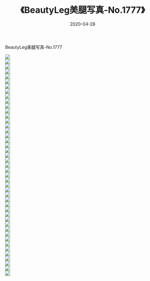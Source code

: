 ﻿---
layout: post
title:  《BeautyLeg美腿写真-No.1777》
date:   2020-04-28
img: http://img.660000.xyz/Sharelink/网络美图/2020/BeautyLeg美腿写真-No.1777/000.jpg
categories: [美女, 清纯, 唯美]
---

BeautyLeg美腿写真-No.1777

  ![](http://img.660000.xyz/Sharelink/网络美图/2020/BeautyLeg美腿写真-No.1777/001.jpg) <br> ![](http://img.660000.xyz/Sharelink/网络美图/2020/BeautyLeg美腿写真-No.1777/002.jpg) <br> ![](http://img.660000.xyz/Sharelink/网络美图/2020/BeautyLeg美腿写真-No.1777/003.jpg) <br> ![](http://img.660000.xyz/Sharelink/网络美图/2020/BeautyLeg美腿写真-No.1777/004.jpg) <br> ![](http://img.660000.xyz/Sharelink/网络美图/2020/BeautyLeg美腿写真-No.1777/005.jpg) <br> ![](http://img.660000.xyz/Sharelink/网络美图/2020/BeautyLeg美腿写真-No.1777/006.jpg) <br> ![](http://img.660000.xyz/Sharelink/网络美图/2020/BeautyLeg美腿写真-No.1777/007.jpg) <br> ![](http://img.660000.xyz/Sharelink/网络美图/2020/BeautyLeg美腿写真-No.1777/008.jpg) <br> ![](http://img.660000.xyz/Sharelink/网络美图/2020/BeautyLeg美腿写真-No.1777/009.jpg) <br> ![](http://img.660000.xyz/Sharelink/网络美图/2020/BeautyLeg美腿写真-No.1777/010.jpg) <br> ![](http://img.660000.xyz/Sharelink/网络美图/2020/BeautyLeg美腿写真-No.1777/011.jpg) <br> ![](http://img.660000.xyz/Sharelink/网络美图/2020/BeautyLeg美腿写真-No.1777/012.jpg) <br> ![](http://img.660000.xyz/Sharelink/网络美图/2020/BeautyLeg美腿写真-No.1777/013.jpg) <br> ![](http://img.660000.xyz/Sharelink/网络美图/2020/BeautyLeg美腿写真-No.1777/014.jpg) <br> ![](http://img.660000.xyz/Sharelink/网络美图/2020/BeautyLeg美腿写真-No.1777/015.jpg) <br> ![](http://img.660000.xyz/Sharelink/网络美图/2020/BeautyLeg美腿写真-No.1777/016.jpg) <br> ![](http://img.660000.xyz/Sharelink/网络美图/2020/BeautyLeg美腿写真-No.1777/017.jpg) <br> ![](http://img.660000.xyz/Sharelink/网络美图/2020/BeautyLeg美腿写真-No.1777/018.jpg) <br> ![](http://img.660000.xyz/Sharelink/网络美图/2020/BeautyLeg美腿写真-No.1777/019.jpg) <br> ![](http://img.660000.xyz/Sharelink/网络美图/2020/BeautyLeg美腿写真-No.1777/020.jpg) <br> ![](http://img.660000.xyz/Sharelink/网络美图/2020/BeautyLeg美腿写真-No.1777/021.jpg) <br> ![](http://img.660000.xyz/Sharelink/网络美图/2020/BeautyLeg美腿写真-No.1777/022.jpg) <br> ![](http://img.660000.xyz/Sharelink/网络美图/2020/BeautyLeg美腿写真-No.1777/023.jpg) <br> ![](http://img.660000.xyz/Sharelink/网络美图/2020/BeautyLeg美腿写真-No.1777/024.jpg) <br> ![](http://img.660000.xyz/Sharelink/网络美图/2020/BeautyLeg美腿写真-No.1777/025.jpg) <br> ![](http://img.660000.xyz/Sharelink/网络美图/2020/BeautyLeg美腿写真-No.1777/026.jpg) <br> ![](http://img.660000.xyz/Sharelink/网络美图/2020/BeautyLeg美腿写真-No.1777/027.jpg) <br> ![](http://img.660000.xyz/Sharelink/网络美图/2020/BeautyLeg美腿写真-No.1777/028.jpg) <br> ![](http://img.660000.xyz/Sharelink/网络美图/2020/BeautyLeg美腿写真-No.1777/029.jpg) <br> ![](http://img.660000.xyz/Sharelink/网络美图/2020/BeautyLeg美腿写真-No.1777/030.jpg) <br> ![](http://img.660000.xyz/Sharelink/网络美图/2020/BeautyLeg美腿写真-No.1777/031.jpg) <br> ![](http://img.660000.xyz/Sharelink/网络美图/2020/BeautyLeg美腿写真-No.1777/032.jpg) <br> ![](http://img.660000.xyz/Sharelink/网络美图/2020/BeautyLeg美腿写真-No.1777/033.jpg) <br> ![](http://img.660000.xyz/Sharelink/网络美图/2020/BeautyLeg美腿写真-No.1777/034.jpg) <br> ![](http://img.660000.xyz/Sharelink/网络美图/2020/BeautyLeg美腿写真-No.1777/035.jpg) <br> ![](http://img.660000.xyz/Sharelink/网络美图/2020/BeautyLeg美腿写真-No.1777/036.jpg) <br> ![](http://img.660000.xyz/Sharelink/网络美图/2020/BeautyLeg美腿写真-No.1777/037.jpg) <br> ![](http://img.660000.xyz/Sharelink/网络美图/2020/BeautyLeg美腿写真-No.1777/038.jpg) <br> ![](http://img.660000.xyz/Sharelink/网络美图/2020/BeautyLeg美腿写真-No.1777/039.jpg) <br> ![](http://img.660000.xyz/Sharelink/网络美图/2020/BeautyLeg美腿写真-No.1777/040.jpg) <br> ![](http://img.660000.xyz/Sharelink/网络美图/2020/BeautyLeg美腿写真-No.1777/041.jpg) <br> ![](http://img.660000.xyz/Sharelink/网络美图/2020/BeautyLeg美腿写真-No.1777/042.jpg) <br> ![](http://img.660000.xyz/Sharelink/网络美图/2020/BeautyLeg美腿写真-No.1777/043.jpg) <br> ![](http://img.660000.xyz/Sharelink/网络美图/2020/BeautyLeg美腿写真-No.1777/044.jpg) <br> ![](http://img.660000.xyz/Sharelink/网络美图/2020/BeautyLeg美腿写真-No.1777/045.jpg) <br>
